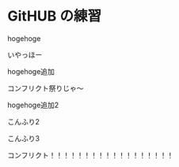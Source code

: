 GitHUB の練習
=============

hogehoge

いやっほー

hogehoge追加

コンフリクト祭りじゃ〜

hogehoge追加2

こんふり2

こんふり3

コンフリクト！！！！！！！！！！！！！！！！！！